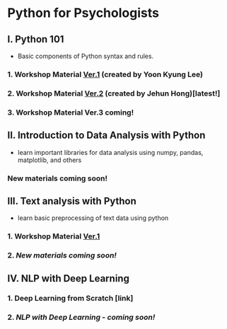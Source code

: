 # Python for Psychologists

## I. Python 101

- Basic components of Python syntax and rules.

### 1. Workshop Material [Ver.1](https://github.com/yoonlee78/pythonbootcamp) (created by Yoon Kyung Lee)

### 2. Workshop Material [Ver.2](https://github.com/jehunprxzxc/PY-BOOTCAMP2019) (created by Jehun Hong)[latest!]

### 3. Workshop Material Ver.3 coming!

## II. Introduction to Data Analysis with Python

- learn important libraries for data analysis using numpy, pandas, matplotlib, and others

### New materials coming soon!

## III. Text analysis with Python

- learn basic preprocessing of text data using python

### 1. Workshop Material [Ver.1](https://github.com/yoonlee78/textmining)

### 2. _New materials coming soon!_

## IV. NLP with Deep Learning

### 1. Deep Learning from Scratch [link]

### 2. _NLP with Deep Learning - coming soon!_
